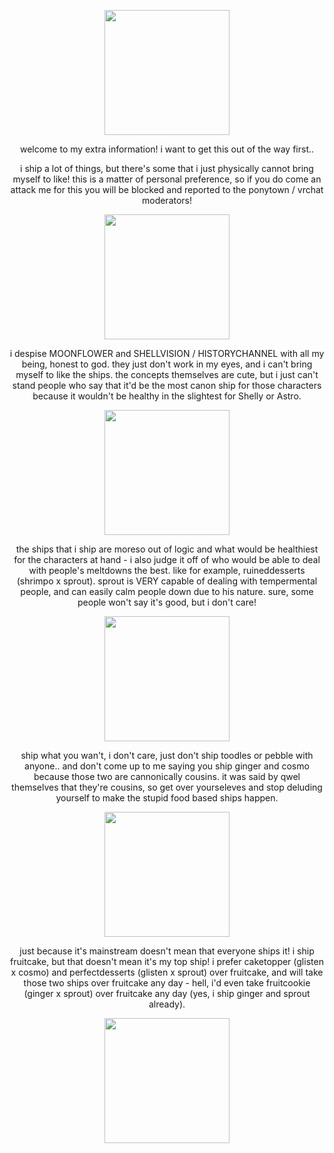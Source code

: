 <p align="center">
<img src=https://files.catbox.moe/tyhm4p.jpg width=200 height=200>
</p>
<p align="center">
welcome to my extra information! i want to get this out of the way first..
</p>
<p align="center">
i ship a lot of things, but there's some that i just physically cannot bring myself to like! this is a matter of personal preference, so if you do come an attack me for this you will be blocked and reported to the ponytown / vrchat moderators!
</p>
<p align="center">
<img src=https://files.catbox.moe/ql9ie0.jpg width=200 height=200>
</p>
<p align="center">
i despise MOONFLOWER and SHELLVISION / HISTORYCHANNEL with all my being, honest to god. they just don't work in my eyes, and i can't bring myself to like the ships. the concepts themselves are cute, but i just can't stand people who say that it'd be the most canon ship for those characters because it wouldn't be healthy in the slightest for Shelly or Astro.
</p>
<p align="center">
<img src=https://files.catbox.moe/oaaagj.jpg width=200 height=200>
</p>
<p align="center">
the ships that i ship are moreso out of logic and what would be healthiest for the characters at hand - i also judge it off of who would be able to deal with people's meltdowns the best. like for example, ruineddesserts (shrimpo x sprout). sprout is VERY capable of dealing with tempermental people, and can easily calm people down due to his nature. sure, some people won't say it's good, but i don't care!
</p>
<p align="center">
<img src=https://files.catbox.moe/sbn562.jpg width=200 height=200>
</p>
<p align="center">
ship what you wan't, i don't care, just don't ship toodles or pebble with anyone.. and don't come up to me saying you ship ginger and cosmo because those two are cannonically cousins. it was said by qwel themselves that they're cousins, so get over yourseleves and stop deluding yourself to make the stupid food based ships happen.
</p>
<p align="center">
<img src=https://files.catbox.moe/87jjua.jpg width=200 height=200>
</p>
<p align="center">
just because it's mainstream doesn't mean that everyone ships it! i ship fruitcake, but that doesn't mean it's my top ship! i prefer caketopper (glisten x cosmo) and perfectdesserts (glisten x sprout) over fruitcake, and will take those two ships over fruitcake any day - hell, i'd even take fruitcookie (ginger x sprout) over fruitcake any day (yes, i ship ginger and sprout already).
</p>
<p align="center">
<img src=https://files.catbox.moe/gi30fy.jpg width=200 height=200>
</p>
